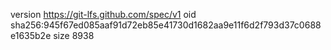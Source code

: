 version https://git-lfs.github.com/spec/v1
oid sha256:945f67ed085aaf91d72eb85e41730d1682aa9e11f6d2f793d37c0688e1635b2e
size 8938
